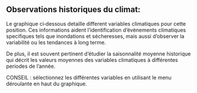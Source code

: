 Observations historiques du climat:
----------------------

Le graphique ci‐dessous detaille different variables climatiques pour cette position.  Ces informations aident l’identification d’évènements climatiques specifiques tels que inondations et sécheresses, mais aussi d’observer la variabilité ou les tendances à long terme. 

De plus, il est souvent pertinent d’étudier la saisonnalité moyenne historique qui décrit les valeurs moyennes des variables climatiques à différentes periodes de l’année. 

CONSEIL : sélectionnez les différentes variables en utilisant le menu déroulante en haut du graphique.

<div class='plot-container700' id='plot1'></div>

<script>
	
	console.log('START');
	var plot1 = new monthlyTimeseries($('#plot1'), 24, 1396, {

		baseurl: "/climatedb/data/summary2/1/",
		title: "Observed monthly values",

		series: [{
			name: 'Précipitations totales mensuelles',
			units: 'mm',
			param: 'observed=observed&format=json&vars=ppt&statistic=monthly_totals&folder_id={{folder_id}}&extent_id={{extent}}',

			observed: {
				type: 'column',
				color: '#8080ff',
				dataGrouping: {
					approximation: 'average',
					groupPixelWidth: 15,
					units: [
						['month', [1,12]]
					]
				},
			}
		},{
			name: 'Nombre de jours de pluie mensuelles',
			units: 'days',
			param: 'observed=observed&format=json&vars=ppt&statistic=monthly_days&statlow=0.2&folder_id={{folder_id}}&extent_id={{extent}}',

			observed: {
				type: 'column',
				color: '#8080ff',
				dataGrouping: {
					approximation: 'average',
					groupPixelWidth: 15,
					units: [
						['month', [1,12]]
					]
				},
			}
		},{
			name: 'Nombre de jours de forte pluie mensuelles (> 5mm)',
			units: 'days',
			param: 'observed=observed&format=json&vars=ppt&statistic=monthly_days&statlow=5&folder_id={{folder_id}}&extent_id={{extent}}',

			observed: {
				type: 'column',
				color: '#8080ff',
				dataGrouping: {
					approximation: 'average',
					groupPixelWidth: 15,
					units: [
						['month', [1,12]]
					]
				},
			}
		},{
			name: 'Nombre de jours de forte pluie mensuelles (> 10mm)',
			units: 'days',
			param: 'observed=observed&format=json&vars=ppt&statistic=monthly_days&statlow=10&folder_id={{folder_id}}&extent_id={{extent}}',

			observed: {
				type: 'column',
				color: '#8080ff',
				dataGrouping: {
					approximation: 'average',
					groupPixelWidth: 15,
					units: [
						['month', [1,12]]
					]
				},
			}
		},{
			name: 'Nombre de jours de forte pluie mensuelles (> 20mm)',
			units: 'days',
			param: 'observed=observed&format=json&vars=ppt&statistic=monthly_days&statlow=20&folder_id={{folder_id}}&extent_id={{extent}}',

			observed: {
				type: 'column',
				color: '#8080ff',
				dataGrouping: {
					approximation: 'average',
					groupPixelWidth: 15,
					units: [
						['month', [1,12]]
					]
				},
			}
		},{
			name: 'Nombre de jours de forte pluie mensuelles (> 95e centile des jours de pluie observés)',
			units: 'days',
			param: 'observed=observed&format=json&vars=ppt&statistic=monthly_days&statlow=95th&folder_id={{folder_id}}&extent_id={{extent}}',

			observed: {
				type: 'column',
				color: '#8080ff',
				dataGrouping: {
					approximation: 'average',
					groupPixelWidth: 15,
					units: [
						['month', [1,12]]
					]
				},
			}
		},{
			name: 'Précipitations quotidienne moyenne',
			units: 'days',
			param: 'observed=observed&format=json&vars=ppt&statistic=monthly_means&statlow=0.5&folder_id={{folder_id}}&extent_id={{extent}}',

			observed: {
				type: 'column',
				color: '#8080ff',
				dataGrouping: {
					approximation: 'average',
					groupPixelWidth: 15,
					units: [
						['month', [1,12]]
					]
				},
			}
		},{
			name: 'Durée moyenne des sécheresses (jours)',
			units: 'days',
			param: 'observed=observed&format=json&vars=ppt&statistic=monthly_spell_lengths&stathigh=0.2&folder_id={{folder_id}}&extent_id={{extent}}',

			observed: {
				type: 'column',
				color: '#8080ff',
				dataGrouping: {
					approximation: 'average',
					groupPixelWidth: 15,
					units: [
						['month', [1,12]]
					]
				},
			}
		},{
			name: 'Précipitations quotidienne maximale',
			units: 'days',
			param: 'observed=observed&format=json&vars=ppt&statistic=monthly_maximums&statlow=0.5&folder_id={{folder_id}}&extent_id={{extent}}',

			observed: {
				type: 'column',
				color: '#8080ff',
				dataGrouping: {
					approximation: 'average',
					groupPixelWidth: 15,
					units: [
						['month', [1,12]]
					]
				},
			}
		},{
			name: 'Température maximale moyenne',
			units: '\u00B0C',
			param: 'observed=observed&format=json&vars=tmax&statistic=monthly_means&folder_id={{folder_id}}&extent_id={{extent}}',

			observed: {			
				type: 'spline',
				color: '#ff8080'
			}
		},{
			name: 'Température maximale maximale',
			units: '\u00B0C',
			param: 'observed=observed&format=json&vars=tmax&statistic=monthly_maximums&folder_id={{folder_id}}&extent_id={{extent}}',

			observed: {			
				type: 'spline',
				color: '#ff8080'
			}
		},{
			name: 'Jours chauds mensuels (température maximale > 36C)',
			units: '\u00B0C',
			param: 'observed=observed&format=json&vars=tmax&statistic=monthly_days&statlow=36&folder_id={{folder_id}}&extent_id={{extent}}',

			observed: {			
				type: 'column',
				color: '#ff8080'
			}
		},{
			name: 'Durée de chaleur mensuel (jours > 95e centile)',
			units: '\u00B0C',
			param: 'observed=observed&format=json&vars=tmax&statistic=monthly_spell_lengths&statlow=95th&folder_id={{folder_id}}&extent_id={{extent}}',

			observed: {			
				type: 'column',
				color: '#ff8080',
                                dataGrouping: {
					approximation: 'average',
					groupPixelWidth: 15,
					units: [
						['month', [1,12]]
					]
				},
			}
		},{
			name: 'Jours chauds mensuels (température maximale > 95e centile)',
			units: '\u00B0C',
			param: 'observed=observed&format=json&vars=tmax&statistic=monthly_days&statlow=95th&folder_id={{folder_id}}&extent_id={{extent}}',

			observed: {			
				type: 'column',
				color: '#ff8080',
                                dataGrouping: {
					approximation: 'average',
					groupPixelWidth: 15,
					units: [
						['month', [1,12]]
					]
				},
			}
		},{
			name: 'Température maximale minimale',
			units: '\u00B0C',
			param: 'observed=observed&format=json&vars=tmax&statistic=monthly_minimums&folder_id={{folder_id}}&extent_id={{extent}}',

			observed: {			
				type: 'spline',
				color: '#ff8080'
			}
		},{
			name: 'Température minimale moyenne',
			units: '\u00B0C',
			param: 'observed=observed&format=json&vars=tmin&statistic=monthly_means&folder_id={{folder_id}}&extent_id={{extent}}',

			observed: {			
				type: 'spline',
				color: '#ff8080'
			}
		},{
			name: 'Température minimale maximale',
			units: '\u00B0C',
			param: 'observed=observed&format=json&vars=tmin&statistic=monthly_maximums&folder_id={{folder_id}}&extent_id={{extent}}',

			observed: {			
				type: 'spline',
				color: '#ff8080'
			}
		},{
			name: 'Température minimale minimale',
			units: '\u00B0C',
			param: 'observed=observed&format=json&vars=tmin&statistic=monthly_minimums&folder_id={{folder_id}}&extent_id={{extent}}',

			observed: {			
				type: 'spline',
				color: '#ff8080'
			}
		}],
		
		controls: {
			seriesSelector: 'options'
		}
	});
</script>
